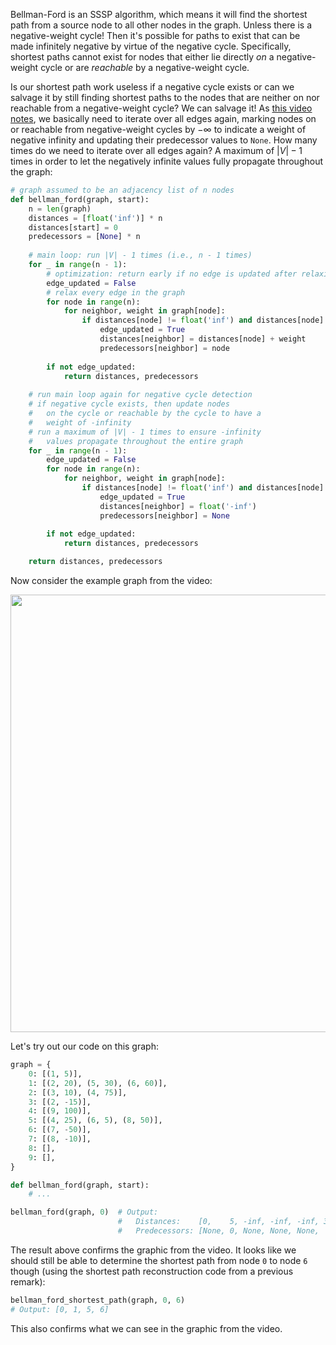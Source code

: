 Bellman-Ford is an SSSP algorithm, which means it will find the shortest path from a source node to all other nodes in the graph. Unless there is a negative-weight cycle! Then it's possible for paths to exist that can be made infinitely negative by virtue of the negative cycle. Specifically, shortest paths cannot exist for nodes that either lie directly *on* a negative-weight cycle or are *reachable* by a negative-weight cycle.

Is our shortest path work useless if a negative cycle exists or can we salvage it by still finding shortest paths to the nodes that are neither on nor reachable from a negative-weight cycle? We can salvage it! As [this video notes](https://www.youtube.com/watch?v=lyw4FaxrwHg&list=PLDV1Zeh2NRsDGO4--qE8yH72HFL1Km93P&index=21), we basically need to iterate over all edges again, marking nodes on or reachable from negative-weight cycles by $-\infty$ to indicate a weight of negative infinity and updating their predecessor values to `None`. How many times do we need to iterate over all edges again? A maximum of $|V| - 1$ times in order to let the negatively infinite values fully propagate throughout the graph:

```python
# graph assumed to be an adjacency list of n nodes
def bellman_ford(graph, start):
    n = len(graph)
    distances = [float('inf')] * n
    distances[start] = 0
    predecessors = [None] * n
    
    # main loop: run |V| - 1 times (i.e., n - 1 times)
    for _ in range(n - 1):
        # optimization: return early if no edge is updated after relaxing all edges
        edge_updated = False
        # relax every edge in the graph
        for node in range(n):
            for neighbor, weight in graph[node]:
                if distances[node] != float('inf') and distances[node] + weight < distances[neighbor]:
                    edge_updated = True
                    distances[neighbor] = distances[node] + weight
                    predecessors[neighbor] = node
        
        if not edge_updated:
            return distances, predecessors
    
    # run main loop again for negative cycle detection
    # if negative cycle exists, then update nodes
    #   on the cycle or reachable by the cycle to have a 
    #   weight of -infinity
    # run a maximum of |V| - 1 times to ensure -infinity
    #   values propagate throughout the entire graph
    for _ in range(n - 1):
        edge_updated = False
        for node in range(n):
            for neighbor, weight in graph[node]:
                if distances[node] != float('inf') and distances[node] + weight < distances[neighbor]:
                    edge_updated = True
                    distances[neighbor] = float('-inf')
                    predecessors[neighbor] = None
                    
        if not edge_updated:
            return distances, predecessors

    return distances, predecessors
```

Now consider the example graph from the video:

<div align='center' className='centeredImageDiv'>
  <img width='700px' src={require('@site/static/img/templates/graphs/f13.png').default} />
</div>

Let's try out our code on this graph:

```python
graph = {
    0: [(1, 5)],
    1: [(2, 20), (5, 30), (6, 60)],
    2: [(3, 10), (4, 75)],
    3: [(2, -15)],
    4: [(9, 100)],
    5: [(4, 25), (6, 5), (8, 50)],
    6: [(7, -50)],
    7: [(8, -10)],
    8: [],
    9: [],
}

def bellman_ford(graph, start):
    # ...

bellman_ford(graph, 0)  # Output:
                        #   Distances:    [0,    5, -inf, -inf, -inf, 35, 40, -10, -20, -inf]
                        #   Predecessors: [None, 0, None, None, None,  1,  5,   6,   7, None]
```

The result above confirms the graphic from the video. It looks like we should still be able to determine the shortest path from node `0` to node `6` though (using the shortest path reconstruction code from a previous remark):

```python
bellman_ford_shortest_path(graph, 0, 6)
# Output: [0, 1, 5, 6]
```

This also confirms what we can see in the graphic from the video.